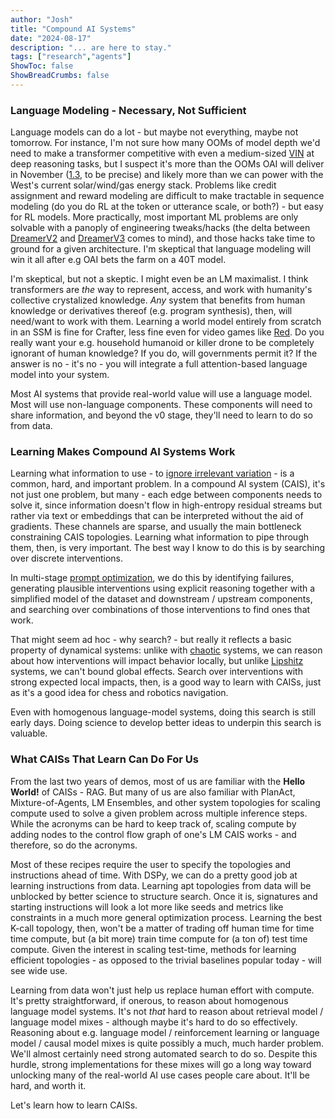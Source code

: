 ```yaml
---
author: "Josh"
title: "Compound AI Systems"
date: "2024-08-17"
description: "... are here to stay."
tags: ["research","agents"]
ShowToc: false
ShowBreadCrumbs: false
---
```


### Language Modeling - Necessary, Not Sufficient
Language models can do a lot - but maybe not everything, maybe not tomorrow. For instance, I'm not sure how many OOMs of model depth we'd need to make a transformer competitive with even a medium-sized [VIN](https://arxiv.org/pdf/2406.08404) at deep reasoning tasks, but I suspect it's more than the OOMs OAI will deliver in November ([1.3](https://x.com/YouJiacheng/status/1827806086944203220), to be precise) and likely more than we can power with the West's current solar/wind/gas energy stack. Problems like credit assignment and reward modeling are difficult to make tractable in sequence modeling (do you do RL at the token or utterance scale, or both?) - but easy for RL models. More practically, most important ML problems are only solvable with a panoply of engineering tweaks/hacks (the delta between [DreamerV2](https://arxiv.org/abs/2010.02193) and [DreamerV3](https://arxiv.org/abs/2301.04104) comes to mind), and those hacks take time to ground for a given architecture. I'm skeptical that language modeling will win it all after e.g OAI bets the farm on a 40T model.

I'm skeptical, but not a skeptic. I might even be an LM maximalist. I think transformers are *the* way to represent, access, and work with humanity's collective crystalized knowledge. *Any* system that benefits from human knowledge or derivatives thereof (e.g. program synthesis), then, will need/want to work with them. Learning a world model entirely from scratch in an SSM is fine for Crafter, less fine even for video games like [Red](https://github.com/PWhiddy/PokemonRedExperiments/tree/master). Do you really want your e.g. household humanoid or killer drone to be completely ignorant of human knowledge? If you do, will governments permit it? If the answer is no - it's no - you will integrate a full attention-based language model into your system.

Most AI systems that provide real-world value will use a language model. Most will use non-language components. These components will need to share information, and beyond the v0 stage, they'll need to learn to do so from data.

### Learning Makes Compound AI Systems Work

Learning what information to use - to [ignore irrelevant variation](https://worldmodels.github.io) - is a common, hard, and important problem. In a compound AI system (CAIS), it's not just one problem, but many - each edge between components needs to solve it, since information doesn't flow in high-entropy residual streams but rather via text or embeddings that can be interpreted without the aid of gradients. These channels are sparse, and usually the main bottleneck constraining CAIS topologies. Learning what information to pipe through them, then, is very important. The best way I know to do this is by searching over discrete interventions.

In multi-stage [prompt optimization](https://arxiv.org/abs/2406.11695), we do this by identifying failures, generating plausible interventions using explicit reasoning together with a simplified model of the dataset and downstream / upstream components, and searching over combinations of those interventions to find ones that work.

That might seem ad hoc - why search? - but really it reflects a basic property of dynamical systems: unlike with [chaotic](https://en.wikipedia.org/wiki/Chaos_theory) systems, we can reason about how interventions will impact behavior locally, but unlike [Lipshitz](https://en.wikipedia.org/wiki/Lipschitz_continuity) systems, we can't bound global effects. Search over interventions with strong expected local impacts, then, is a good way to learn with CAISs, just as it's a good idea for chess and robotics navigation.

Even with homogenous language-model systems, doing this search is still early days. Doing science to develop better ideas to underpin this search is valuable.

### What CAISs That Learn Can Do For Us

From the last two years of demos, most of us are familiar with the **Hello World!** of CAISs - RAG. But many of us are also familiar with PlanAct, Mixture-of-Agents, LM Ensembles, and other system topologies for scaling compute used to solve a given problem across multiple inference steps. While the acronyms can be hard to keep track of, scaling compute by adding nodes to the control flow graph of one's LM CAIS works - and therefore, so do the acronyms.

Most of these recipes require the user to specify the topologies and instructions ahead of time. With DSPy, we can do a pretty good job at learning instructions from data. Learning apt topologies from data will be unblocked by better science to structure search. Once it is, signatures and starting instructions will look a lot more like seeds and metrics like constraints in a much more general optimization process. Learning the best K-call topology, then, won't be a matter of trading off human time for time time compute, but (a bit more) train time compute for (a ton of) test time compute. Given the interest in scaling test-time, methods for learning efficient topologies - as opposed to the trivial baselines popular today - will see wide use.

Learning from data won't just help us replace human effort with compute. It's pretty straightforward, if onerous, to reason about homogenous language model systems. It's not *that* hard to reason about retrieval model / language model mixes - although maybe it's hard to do so effectively. Reasoning about e.g. language model / reinforcement learning or language model / causal model mixes is quite possibly a much, much harder problem. We'll almost certainly need strong automated search to do so. Despite this hurdle, strong implementations for these mixes will go a long way toward unlocking many of the real-world AI use cases people care about. It'll be hard, and worth it. 

Let's learn how to learn CAISs. 
